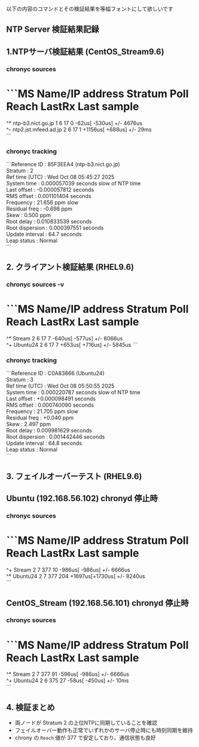 以下の内容のコマンドとその検証結果を等幅フォントにして欲しいです

## NTP Server 検証結果記録

## 1.NTPサーバ検証結果 (CentOS_Stream9.6)

### chronyc sources  
\`\`\`MS Name/IP address         Stratum Poll Reach LastRx Last sample
===============================================================================  
^* ntp-b3.nict.go.jp             1   6    17     0    -62us[ -530us] +/- 4676us  
^- ntp2.jst.mfeed.ad.jp          2   6    17     1  +1156us[ +688us] +/-   29ms  
\`\`\`
### chronyc tracking  
\`\`\`Reference ID    : 85F3EEA4 (ntp-b3.nict.go.jp)  
Stratum         : 2  
Ref time (UTC)  : Wed Oct 08 05:45:27 2025  
System time     : 0.000057039 seconds slow of NTP time  
Last offset     : -0.000057812 seconds  
RMS offset      : 0.001101404 seconds  
Frequency       : 21.656 ppm slow  
Residual freq   : -0.698 ppm  
Skew            : 0.500 ppm  
Root delay      : 0.010833539 seconds  
Root dispersion : 0.000397551 seconds  
Update interval : 64.7 seconds  
Leap status     : Normal  
\`\`\`
## 2. クライアント検証結果 (RHEL9.6)  

### chronyc sources -v  
\`\`\`MS Name/IP address         Stratum Poll Reach LastRx Last sample  
===============================================================================  
^* Stream                        2   6    17     7   -640us[ -577us] +/- 6066us  
^+ Ubuntu24                      2   6    17     7   +653us[ +716us] +/- 5845us 
\`\`\`
### chronyc tracking  
\`\`\`Reference ID    : C0A83866 (Ubuntu24)  
Stratum         : 3  
Ref time (UTC)  : Wed Oct 08 05:50:55 2025  
System time     : 0.000220787 seconds slow of NTP time  
Last offset     : +0.000098491 seconds  
RMS offset      : 0.000740090 seconds  
Frequency       : 21.705 ppm slow  
Residual freq   : +0.040 ppm  
Skew            : 2.497 ppm  
Root delay      : 0.009981629 seconds  
Root dispersion : 0.001442446 seconds  
Update interval : 64.8 seconds  
Leap status     : Normal  
\`\`\`
## 3. フェイルオーバーテスト (RHEL9.6)  

## Ubuntu (192.168.56.102) chronyd 停止時  

### chronyc sources  
\`\`\`MS Name/IP address         Stratum Poll Reach LastRx Last sample  
===============================================================================  
^+ Stream                        2   7   377    10   -986us[ -986us] +/- 6666us  
^* Ubuntu24                      2   7   377   204  +1697us[+1730us] +/- 8240us  
\`\`\`
## CentOS_Stream (192.168.56.101) chronyd 停止時  

### chronyc sources  
\`\`\`MS Name/IP address         Stratum Poll Reach LastRx Last sample  
===============================================================================  
^* Stream                        2   7   377    91   -596us[ -986us] +/- 6666us  
^+ Ubuntu24                      2   6   375    27    -58us[ -450us] +/-   10ms  
\`\`\`
## 4. 検証まとめ  
- 両ノードが Stratum 2 の上位NTPに同期していることを確認  
- フェイルオーバー動作も正常でいずれかのサーバ停止時にも時刻同期を維持  
- chrony の `Reach` 値が 377 で安定しており、通信状態も良好  